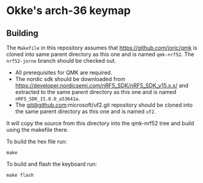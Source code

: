 # Okke's arch-36 keymap

## Building

The `Makefile` in this repository assumes that
https://github.com/joric/qmk is cloned into same parent directory as
this one and is named `qmk-nrf52`. The `nrf52-jorne` branch should be checked out.

* All prerequisites for QMK are required. 
* The nordic sdk should be downloaded from https://developer.nordicsemi.com/nRF5_SDK/nRF5_SDK_v15.x.x/ and extracted to the same parent directory as this one and is named `nRF5_SDK_15.0.0_a53641a`.
* The git@github.com:microsoft/uf2.git repository should be cloned into the same parent 
directory as this one and is named `uf2`.

It will copy the source from this directory into the qmk-nrf52 tree and
build using the makefile there.

To build the hex file run:

    make

To build and flash the keyboard run:

    make flash

